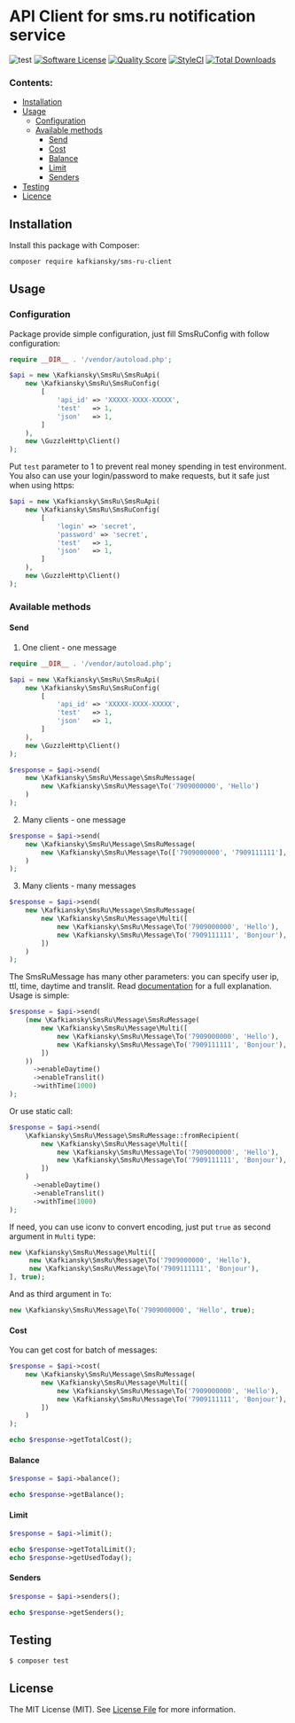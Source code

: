 # API Client for sms.ru notification service

![test](https://github.com/kafkiansky/sms-ru-client/workflows/test/badge.svg?event=push)
[![Software License](https://img.shields.io/badge/license-MIT-brightgreen.svg?style=flat-square)](LICENSE.md)
[![Quality Score](https://img.shields.io/scrutinizer/g/kafkiansky/sms-ru-client.svg?style=flat-square)](https://scrutinizer-ci.com/g/kafkiansky/sms-ru-client)
[![StyleCI](https://styleci.io/repos/261290955/shield)](https://styleci.io/repos/261290955)
[![Total Downloads](https://img.shields.io/packagist/dt/kafkiansky/sms-ru-client.svg?style=flat-square)](https://packagist.org/packages/kafkiansky/sms-ru-client)

### Contents:
- [Installation](#installation)
- [Usage](#usage)
    - [Configuration](#configuration)
    - [Available methods](#available-methods)
        - [Send](#send)
        - [Cost](#cost)
        - [Balance](#balance)
        - [Limit](#limit)
        - [Senders](#senders)
- [Testing](#testing)
- [Licence](#licence)


## Installation

Install this package with Composer:

```bash
composer require kafkiansky/sms-ru-client
```

## Usage

### Configuration
Package provide simple configuration, just fill SmsRuConfig with follow configuration:
```php
require __DIR__ . '/vendor/autoload.php';

$api = new \Kafkiansky\SmsRu\SmsRuApi(
    new \Kafkiansky\SmsRu\SmsRuConfig(
        [
            'api_id' => 'XXXXX-XXXX-XXXXX',
            'test'   => 1,
            'json'   => 1,
        ]
    ),
    new \GuzzleHttp\Client()
);
```
Put `test` parameter to 1 to prevent real money spending in test environment.
You also can use your login/password to make requests, but it safe just when using https:

```php
$api = new \Kafkiansky\SmsRu\SmsRuApi(
    new \Kafkiansky\SmsRu\SmsRuConfig(
        [
            'login' => 'secret',
            'password' => 'secret',
            'test'   => 1,
            'json'   => 1,
        ]
    ),
    new \GuzzleHttp\Client()
);
``` 

### Available methods

#### Send
1. One client - one message
```php
require __DIR__ . '/vendor/autoload.php';

$api = new \Kafkiansky\SmsRu\SmsRuApi(
    new \Kafkiansky\SmsRu\SmsRuConfig(
        [
            'api_id' => 'XXXXX-XXXX-XXXXX',
            'test'   => 1,
            'json'   => 1,
        ]
    ),
    new \GuzzleHttp\Client()
);

$response = $api->send(
    new \Kafkiansky\SmsRu\Message\SmsRuMessage(
        new \Kafkiansky\SmsRu\Message\To('7909000000', 'Hello')
    )
);
```

2. Many clients - one message
```php
$response = $api->send(
    new \Kafkiansky\SmsRu\Message\SmsRuMessage(
        new \Kafkiansky\SmsRu\Message\To(['7909000000', '7909111111'], 'Hello')
    )
);
```

3. Many clients - many messages
```php
$response = $api->send(
    new \Kafkiansky\SmsRu\Message\SmsRuMessage(
        new \Kafkiansky\SmsRu\Message\Multi([
            new \Kafkiansky\SmsRu\Message\To('7909000000', 'Hello'),
            new \Kafkiansky\SmsRu\Message\To('7909111111', 'Bonjour'),
        ])
    )
);
```

The SmsRuMessage has many other parameters: you can specify user ip, ttl, time, daytime and translit.
Read [documentation](https://sms.ru/api/send) for a full explanation. Usage is simple:

```php
$response = $api->send(
    (new \Kafkiansky\SmsRu\Message\SmsRuMessage(
        new \Kafkiansky\SmsRu\Message\Multi([
            new \Kafkiansky\SmsRu\Message\To('7909000000', 'Hello'),
            new \Kafkiansky\SmsRu\Message\To('7909111111', 'Bonjour'),
        ])
    ))
      ->enableDaytime()
      ->enableTranslit()
      ->withTime(1000)
);
```

Or use static call:

```php
$response = $api->send(
    \Kafkiansky\SmsRu\Message\SmsRuMessage::fromRecipient(
        new \Kafkiansky\SmsRu\Message\Multi([
            new \Kafkiansky\SmsRu\Message\To('7909000000', 'Hello'),
            new \Kafkiansky\SmsRu\Message\To('7909111111', 'Bonjour'),
        ])
    )
      ->enableDaytime()
      ->enableTranslit()
      ->withTime(1000)
);
```

If need, you can use iconv to convert encoding, just put `true` as second argument in `Multi` type:

```php
new \Kafkiansky\SmsRu\Message\Multi([
     new \Kafkiansky\SmsRu\Message\To('7909000000', 'Hello'),
     new \Kafkiansky\SmsRu\Message\To('7909111111', 'Bonjour'),
], true);
```

And as third argument in `To`:

```php
new \Kafkiansky\SmsRu\Message\To('7909000000', 'Hello', true);
```

#### Cost

You can get cost for batch of messages:

```php
$response = $api->cost(
    new \Kafkiansky\SmsRu\Message\SmsRuMessage(
        new \Kafkiansky\SmsRu\Message\Multi([
            new \Kafkiansky\SmsRu\Message\To('7909000000', 'Hello'),
            new \Kafkiansky\SmsRu\Message\To('7909111111', 'Bonjour'),
        ])
    )
);

echo $response->getTotalCost();
```

#### Balance

```php
$response = $api->balance();

echo $response->getBalance();
```

#### Limit
```php
$response = $api->limit();

echo $response->getTotalLimit();
echo $response->getUsedToday();
```

#### Senders
```php
$response = $api->senders();

echo $response->getSenders();
```

## Testing

``` bash
$ composer test
```

## License

The MIT License (MIT). See [License File](LICENSE.md) for more information.